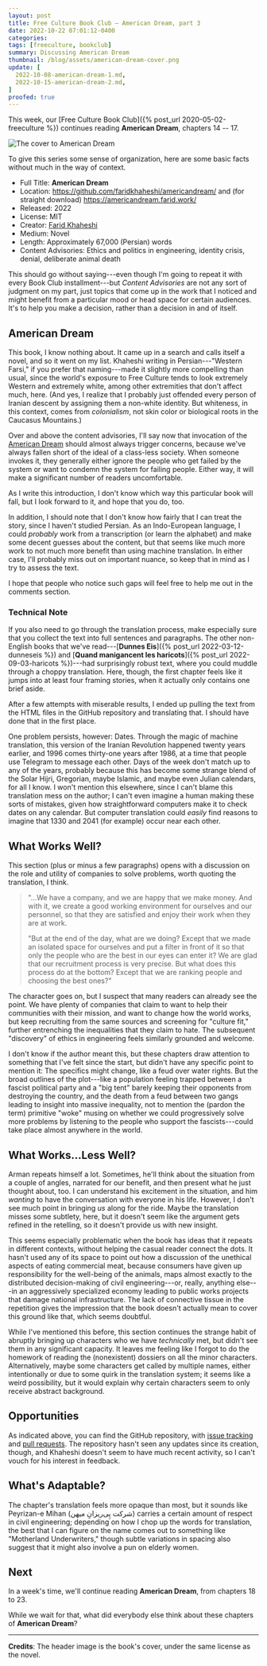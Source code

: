 ```yaml
---
layout: post
title: Free Culture Book Club — American Dream, part 3
date: 2022-10-22 07:01:12-0400
categories:
tags: [freeculture, bookclub]
summary: Discussing American Dream
thumbnail: /blog/assets/american-dream-cover.png
update: [
  2022-10-08-american-dream-1.md,
  2022-10-15-american-dream-2.md,
]
proofed: true
---
```


This week, our [Free Culture Book Club]({% post_url 2020-05-02-freeculture %}) continues reading **American Dream**, chapters 14 -- 17.

![The cover to American Dream](/blog/assets/american-dream-cover.png "Unfortunately not something that I'd pick off the shelf, but still catches my interest")

To give this series some sense of organization, here are some basic facts without much in the way of context.

 * Full Title:  **American Dream**
 * Location:  <https://github.com/faridkhaheshi/americandream/> and (for straight download) <https://americandream.farid.work/>
 * Released:  2022
 * License:  MIT
 * Creator:  [Farid Khaheshi](https://farid.work/)
 * Medium:  Novel
 * Length:  Approximately 67,000 (Persian) words
 * Content Advisories:  Ethics and politics in engineering, identity crisis, denial, deliberate animal death

This should go without saying---even though I'm going to repeat it with every Book Club installment---but *Content Advisories* are not any sort of judgment on my part, just topics that come up in the work that I noticed and might benefit from a particular mood or head space for certain audiences.  It's to help you make a decision, rather than a decision in and of itself.

## American Dream

This book, I know nothing about.  It came up in a search and calls itself a novel, and so it went on my list.  Khaheshi writing in Persian---"Western Farsi," if you prefer that naming---made it slightly more compelling than usual, since the world's exposure to Free Culture tends to look extremely Western and extremely white, among other extremities that don't affect much, here.  (And yes, I realize that I probably just offended every person of Iranian descent by assigning them a non-white identity.  But whiteness, in this context, comes from *colonialism*, not skin color or biological roots in the Caucasus Mountains.)

Over and above the content advisories, I'll say now that invocation of the [American Dream](https://en.wikipedia.org/wiki/American_Dream) should almost always trigger concerns, because we've always fallen short of the ideal of a class-less society.  When someone invokes it, they generally either ignore the people who get failed by the system or want to condemn the system for failing people.  Either way, it will make a significant number of readers uncomfortable.

As I write this introduction, I don't know which way this particular book will fall, but I look forward to it, and hope that you do, too.

In addition, I should note that I don't know how fairly that I can treat the story, since I haven't studied Persian.  As an Indo-European language, I could *probably* work from a transcription (or learn the alphabet) and make some decent guesses about the content, but that seems like much more work to not much more benefit than using machine translation.  In either case, I'll probably miss out on important nuance, so keep that in mind as I try to assess the text.

I hope that people who notice such gaps will feel free to help me out in the comments section.

### Technical Note

If you also need to go through the translation process, make especially sure that you collect the text into full sentences and paragraphs.  The other non-English books that we've read---[**Dunnes Eis**]({% post_url 2022-03-12-dunneseis %}) and [**Quand manigancent les haricots**]({% post_url 2022-09-03-haricots %})---had surprisingly robust text, where you could muddle through a choppy translation.  Here, though, the first chapter feels like it jumps into at least four framing stories, when it actually only contains one brief aside.

After a few attempts with miserable results, I ended up pulling the text from the HTML files in the GitHub repository and translating that.  I should have done that in the first place.

One problem persists, however:  Dates.  Through the magic of machine translation, this version of the Iranian Revolution happened twenty years earlier, and 1996 comes thirty-one years after 1986, at a time that people use Telegram to message each other.  Days of the week don't match up to any of the years, probably because this has become some strange blend of the Solar Hijri, Gregorian, maybe Islamic, and maybe even Julian calendars, for all I know.  I won't mention this elsewhere, since I can't blame this translation mess on the author; I can't even imagine a human making these sorts of mistakes, given how straightforward computers make it to check dates on any calendar.  But computer translation could *easily* find reasons to imagine that 1330 and 2041 (for example) occur near each other.

## What Works Well?

This section (plus or minus a few paragraphs) opens with a discussion on the role and utility of companies to solve problems, worth quoting the translation, I think.

 > "...We have a company, and we are happy that we make money.  And with it, we create a good working environment for ourselves and our personnel, so that they are satisfied and enjoy their work when they are at work.
 >
 > "But at the end of the day, what are we doing? Except that we made an isolated space for ourselves and put a filter in front of it so that only the people who are the best in our eyes can enter it? We are glad that our recruitment process is very precise. But what does this process do at the bottom? Except that we are ranking people and choosing the best ones?"

The character goes on, but I suspect that many readers can already see the point.  We have plenty of companies that claim to want to help their communities with their mission, and want to change how the world works, but keep recruiting from the same sources and screening for "culture fit," further entrenching the inequalities that they claim to hate.  The subsequent "discovery" of ethics in engineering feels similarly grounded and welcome.

I don't know if the author meant this, but these chapters draw attention to something that I've felt since the start, but didn't have any specific point to mention it:  The specifics might change, like a feud over water rights.  But the broad outlines of the plot---like a population feeling trapped between a fascist political party and a "big tent" barely keeping their opponents from destroying the country, and the death from a feud between two gangs leading to insight into massive inequality, not to mention the (pardon the term) primitive "woke" musing on whether we could progressively solve more problems by listening to the people who support the fascists---could take place almost anywhere in the world.

## What Works...Less Well?

Arman repeats himself a lot.  Sometimes, he'll think about the situation from a couple of angles, narrated for our benefit, and then present what he just thought about, too.  I can understand his excitement in the situation, and him *wanting* to have the conversation with everyone in his life.  However, I don't see much point in bringing *us* along for the ride.  Maybe the translation misses some subtlety, here, but it doesn't seem like the argument gets refined in the retelling, so it doesn't provide us with new insight.

This seems especially problematic when the book has ideas that it repeats in different contexts, without helping the casual reader connect the dots.  It hasn't used any of its space to point out how a discussion of the unethical aspects of eating commercial meat, because consumers have given up responsibility for the well-being of the animals, maps almost exactly to the distributed decision-making of civil engineering---or, really, anything else---in an aggressively specialized economy leading to public works projects that damage national infrastructure.  The lack of connective tissue in the repetition gives the impression that the book doesn't actually mean to cover this ground like that, which seems doubtful.

While I've mentioned this before, this section continues the strange habit of abruptly bringing up characters who we have *technically* met, but didn't see them in any significant capacity.  It leaves me feeling like I forgot to do the homework of reading the (nonexistent) dossiers on all the minor characters.  Alternatively, maybe some characters get called by multiple names, either intentionally or due to some quirk in the translation system; it seems like a weird possibility, but it would explain why certain characters seem to only receive abstract background.

## Opportunities

As indicated above, you can find the GitHub <i class='fab fa-github'></i> repository, with [issue tracking](https://github.com/faridkhaheshi/americandream/issues) and [pull requests](https://github.com/faridkhaheshi/americandream/pulls).  The repository hasn't seen any updates since its creation, though, and Khaheshi doesn't seem to have much recent activity, so I can't vouch for his interest in feedback.

## What's Adaptable?

The chapter's translation feels more opaque than most, but it sounds like Peyrizan-e Mihan (شرکت پِی‌ریزانِ میهن) carries a certain amount of respect in civil engineering; depending on how I chop up the words for translation, the best that I can figure on the name comes out to something like "Motherland Underwriters," though subtle variations in spacing also suggest that it might also involve a pun on elderly women.

## Next

In a week's time, we'll continue reading **American Dream**, from chapters 18 to 23.

While we wait for that, what did everybody else think about these chapters of **American Dream**?

* * *

**Credits**:  The header image is the book's cover, under the same license as the novel.
